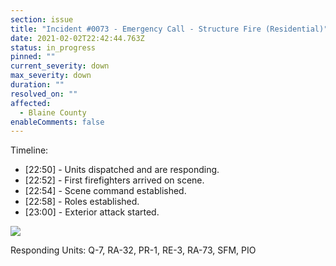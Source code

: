 ```yaml
---
section: issue
title: "Incident #0073 - Emergency Call - Structure Fire (Residential)"
date: 2021-02-02T22:42:44.763Z
status: in_progress
pinned: ""
current_severity: down
max_severity: down
duration: ""
resolved_on: ""
affected:
  - Blaine County
enableComments: false
---
```

Timeline:

* \[22:50] - Units dispatched and are responding.
* \[22:52] - First firefighters arrived on scene.
* \[22:54] - Scene command established.
* \[22:58] - Roles established.
* \[23:00] - Exterior attack started.

![](https://i.imgur.com/7RhauIp.png)

Responding Units: Q-7, RA-32, PR-1, RE-3, RA-73, SFM, PIO